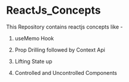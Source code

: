 # ReactJs_Concepts

This Repository contains reactjs concepts like -

1) useMemo Hook

2) Prop Drilling followed by Context Api

3) Lifting State up

4) Controlled and Uncontrolled Components
